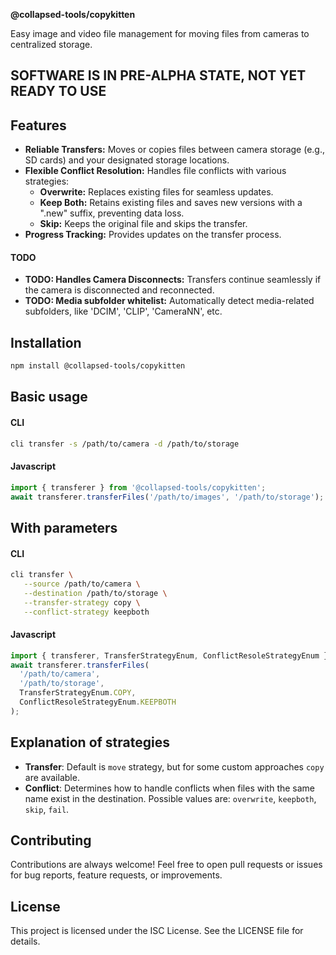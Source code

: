**@collapsed-tools/copykitten**

Easy image and video file management for moving files from cameras to centralized storage.

## **SOFTWARE IS IN PRE-ALPHA STATE, NOT YET READY TO USE**

## Features

* **Reliable Transfers:**  Moves or copies files between camera storage (e.g., SD cards) and your designated storage locations.
* **Flexible Conflict Resolution:** Handles file conflicts with various strategies:
    * **Overwrite:** Replaces existing files for seamless updates.
    * **Keep Both:** Retains existing files and saves new versions with a ".new" suffix, preventing data loss.
    * **Skip:** Keeps the original file and skips the transfer.
* **Progress Tracking:** Provides updates on the transfer process.

#### TODO
* **TODO: Handles Camera Disconnects:** Transfers continue seamlessly if the camera is disconnected and reconnected.
* **TODO: Media subfolder whitelist:** Automatically detect media-related subfolders, like 'DCIM', 'CLIP', 'CameraNN', etc.

## Installation

```bash
npm install @collapsed-tools/copykitten
```

## Basic usage

#### CLI
```bash
cli transfer -s /path/to/camera -d /path/to/storage
```

#### Javascript
```javascript
import { transferer } from '@collapsed-tools/copykitten';
await transferer.transferFiles('/path/to/images', '/path/to/storage');
```

## With parameters

#### CLI
```bash
cli transfer \
   --source /path/to/camera \
   --destination /path/to/storage \
   --transfer-strategy copy \
   --conflict-strategy keepboth 
```

#### Javascript
```javascript
import { transferer, TransferStrategyEnum, ConflictResoleStrategyEnum } from '@collapsed-tools/copykitten';
await transferer.transferFiles( 
  '/path/to/camera', 
  '/path/to/storage', 
  TransferStrategyEnum.COPY,
  ConflictResoleStrategyEnum.KEEPBOTH 
);
```

## Explanation of strategies

* **Transfer**: Default is `move` strategy, but for some custom approaches `copy` are available.
* **Conflict**: Determines how to handle conflicts when files with the same name exist in the destination. Possible values are: `overwrite`, `keepboth`, `skip`, `fail`.

## Contributing 

Contributions are always welcome! Feel free to open pull requests or issues for bug reports, feature requests, or improvements.

## License

This project is licensed under the ISC License. See the LICENSE file for details.